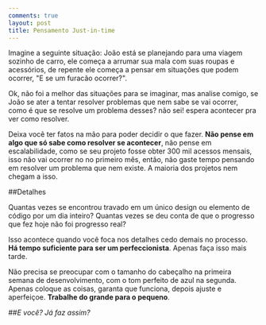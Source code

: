 ```yaml
---
comments: true
layout: post
title: Pensamento Just-in-time
---
```


Imagine a seguinte situação: João está se planejando para uma viagem sozinho de carro, ele começa a arrumar sua mala com suas roupas e acessórios, de repente ele começa a pensar em situações que podem ocorrer, "E se um furacão ocorrer?".

Ok, não foi a melhor das situações para se imaginar, mas analise comigo, se João se ater a tentar resolver problemas que nem sabe se vai ocorrer, como é que se resolve um problema desses? não sei! espera acontecer pra ver como resolver.

Deixa você ter fatos na mão para poder decidir o que fazer. **Não pense em algo que só sabe como resolver se acontecer**, não pense em escalabilidade, como se seu projeto fosse obter 300 mil acessos mensais, isso não vai ocorrer no no primeiro mês, então, não gaste tempo pensando em resolver um problema que nem existe. A maioria dos projetos nem chegam a isso.

##Detalhes

Quantas vezes se encontrou travado em um único design ou elemento de código por um dia inteiro?
Quantas vezes se deu conta de que o progresso que fez hoje não foi progresso real?

Isso acontece quando você foca nos detalhes cedo demais no processo. **Há tempo suficiente para ser um perfeccionista**. Apenas faça isso mais tarde.

Não precisa se preocupar com o tamanho do cabeçalho na primeira semana de desenvolvimento, com o tom perfeito de azul  na segunda. Apenas coloque as coisas, garanta que funciona, depois ajuste e aperfeiçoe. **Trabalhe do grande para o pequeno**.

##*E você? Já faz assim?*